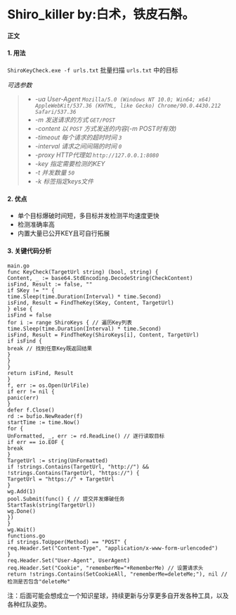 # Shiro_killer  by:白术，铁皮石斛。

#### 正文

#### 1. 用法

`ShiroKeyCheck.exe -f urls.txt` 批量扫描 `urls.txt` 中的目标

*可选参数*

> - *-ua User-Agent `Mozilla/5.0 (Windows NT 10.0; Win64; x64) AppleWebKit/537.36 (KHTML, like Gecko) Chrome/90.0.4430.212 Safari/537.36`*
> - *-m 发送请求的方式 `GET/POST`*
> - *-content 以 `POST` 方式发送的内容(-m POST时有效)*
> - *-timeout 每个请求的超时时间 `3`*
> - *-interval 请求之间间隔的时间 `0`*
> - *-proxy HTTP代理如 `http://127.0.0.1:8080`*
> - *-key 指定需要检测的KEY*
> - *-t 并发数量 `50`*
> - *-k 标签指定keys文件*



#### 2. 优点

- 单个目标爆破时间短，多目标并发检测平均速度更快
- 检测准确率高
- 内置大量已公开KEY且可自行拓展

#### 3. 关键代码分析

```
main.go
func KeyCheck(TargetUrl string) (bool, string) {
Content, _ := base64.StdEncoding.DecodeString(CheckContent)
isFind, Result := false, ""
if SKey != "" {
time.Sleep(time.Duration(Interval) * time.Second)
isFind, Result = FindTheKey(SKey, Content, TargetUrl)
} else {
isFind = false
for i := range ShiroKeys { // 遍历Key列表
time.Sleep(time.Duration(Interval) * time.Second)
isFind, Result = FindTheKey(ShiroKeys[i], Content, TargetUrl)
if isFind {
break // 找到任意Key既返回结果
}
}
}
return isFind, Result
}
f, err := os.Open(UrlFile)
if err != nil {
panic(err)
}
defer f.Close()
rd := bufio.NewReader(f)
startTime := time.Now()
for {
UnFormatted, _, err := rd.ReadLine() // 逐行读取目标
if err == io.EOF {
break
}
TargetUrl := string(UnFormatted)
if !strings.Contains(TargetUrl, "http://") && !strings.Contains(TargetUrl, "https://") {
TargetUrl = "https://" + TargetUrl
}
wg.Add(1)
pool.Submit(func() { // 提交并发爆破任务
StartTask(string(TargetUrl))
wg.Done()
})
}
wg.Wait()
functions.go
if strings.ToUpper(Method) == "POST" {
req.Header.Set("Content-Type", "application/x-www-form-urlencoded")
}
req.Header.Set("User-Agent", UserAgent)
req.Header.Set("Cookie", "rememberMe="+RememberMe) // 设置请求头
return !strings.Contains(SetCookieAll, "rememberMe=deleteMe;"), nil // 检测是否包含"deleteMe"
```

注：后面可能会想成立一个知识星球，持续更新与分享更多自开发各种工具，以及各种红队姿势。
